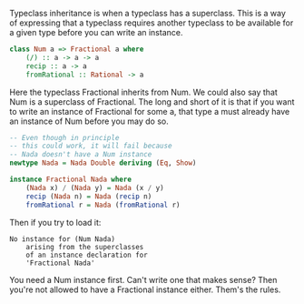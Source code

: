 Typeclass inheritance is when a typeclass has a superclass. This is a way of expressing that a typeclass requires another typeclass to be available for a given type before you can write an instance.
```haskell
class Num a => Fractional a where
    (/) :: a -> a -> a
    recip :: a -> a
    fromRational :: Rational -> a
```
Here the typeclass Fractional inherits from Num. We could also say that Num is a superclass of Fractional. The long and short of it is that if you want to write an instance of Fractional for some a, that type a must already have an instance of Num before you may do so.
```haskell
-- Even though in principle
-- this could work, it will fail because
-- Nada doesn't have a Num instance
newtype Nada = Nada Double deriving (Eq, Show)

instance Fractional Nada where
    (Nada x) / (Nada y) = Nada (x / y)
    recip (Nada n) = Nada (recip n)
    fromRational r = Nada (fromRational r)
```
Then if you try to load it:
```text
No instance for (Num Nada)
    arising from the superclasses
    of an instance declaration for
    'Fractional Nada'
```
You need a Num instance first. Can't write one that makes sense? Then you're not allowed to have a Fractional instance either. Them's the rules.
